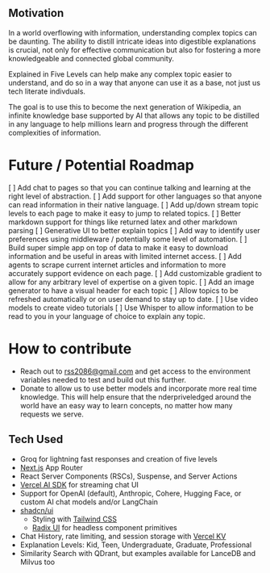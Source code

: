 
## Motivation
In a world overflowing with information, understanding complex topics can be daunting. The ability to distill intricate ideas into digestible explanations is crucial, not only for effective communication but also for fostering a more knowledgeable and connected global community.

Explained in Five Levels can help make any complex topic easier to understand, and do so in a way that anyone can use it as a base, not just us tech literate indivduals.

The goal is to use this to become the next generation of Wikipedia, an infinite knowledge base supported by AI that allows any topic to be distilled in any language to help millions learn and progress through the different complexities of information.


# Future / Potential Roadmap

[ ] Add chat to pages so that you can continue talking and learning at the right level of abstraction.
[ ] Add support for other languages so that anyone can read information in their native language.
[ ] Add up/down stream topic levels to each page to make it easy to jump to related topics.
[ ] Better markdown support for things like returned latex and other markdown parsing
[ ] Generative UI to better explain topics
[ ] Add way to identify user preferences using middleware / potentially some level of automation.
[ ] Build super simple app on top of data to make it easy to download information and be useful in areas with limited internet access.
[ ] Add agents to scrape current internet articles and information to more accurately support evidence on each page.
[ ] Add customizable gradient to allow for any arbitrary level of expertise on a given topic.
[ ] Add an image generator to have a visual header for each topic
[ ] Allow topics to be refreshed automatically or on user demand to stay up to date.
[ ] Use video models to create video tutorials 
[ ] Use Whisper to allow information to be read to you in your language of choice to explain any topic.

# How to contribute
- Reach out to rss2086@gmail.com and get access to the environment variables needed to test and build out this further.
- Donate to allow us to use better models and incorporate more real time knowledge. This will help ensure that the nderpriveledged around the world have an easy way to learn concepts, no matter how many requests we serve.



## Tech Used
- Groq for lightning fast responses and creation of five levels
- [Next.js](https://nextjs.org) App Router
- React Server Components (RSCs), Suspense, and Server Actions
- [Vercel AI SDK](https://sdk.vercel.ai/docs) for streaming chat UI
- Support for OpenAI (default), Anthropic, Cohere, Hugging Face, or custom AI chat models and/or LangChain
- [shadcn/ui](https://ui.shadcn.com)
  - Styling with [Tailwind CSS](https://tailwindcss.com)
  - [Radix UI](https://radix-ui.com) for headless component primitives
- Chat History, rate limiting, and session storage with [Vercel KV](https://vercel.com/storage/kv)
- Explanation Levels: Kid, Teen, Undergraduate, Graduate, Professional
- Similarity Search with QDrant, but examples available for LanceDB and Milvus too
